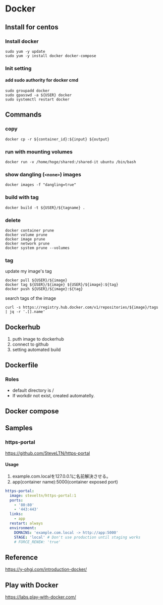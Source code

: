 # Docker
## Install for centos
### Install docker
```bash=
sudo yum -y update
sudo yum -y install docker docker-compose
```

### Init setting
#### add sudo authority for docker cmd
```bash=
sudo groupadd docker
sudo gpasswd -a ${USER} docker
sudo systemctl restart docker
```

## Commands
### copy
```bash=
docker cp -r ${container_id}:${input} ${output}
```

### run with mounting volumes
```bash=
docker run -v /home/hoge/shared:/shared-it ubuntu /bin/bash
```

### show dangling (`<none>`) images
```bash=
docker images -f "dangling=true"
```

### build with tag
```bash=
docker build -t ${USER}/${tagname} .
```

### delete
```bash=
docker container prune
docker volume prune
docker image prune
docker network prune
docker system prune --volumes
```

### tag

update my image's tag

```bash=
docker pull ${USER}/${image}
docker tag ${USER}/${image} ${USER}/${image}:${tag}
docker push ${USER}/${image}:${tag}
```

search tags of the image

```bash=
curl -s https://registry.hub.docker.com/v1/repositories/${image}/tags | jq -r '.[].name'
```


## Dockerhub

1. puth image to dockerhub
2. connect to github
3. setting automated build

## Dockerfile

### Roles

- default directory is /
- If workdir not exist, created automatelly.

## Docker compose

## Samples
### https-portal

<https://github.com/SteveLTN/https-portal>

#### Usage

1. example.com.localを127.0.0.1に名前解決させる。
2. app(container name):5000(container exposed port)

```yaml
https-portal:
  image: steveltn/https-portal:1
  ports:
    - '80:80'
    - '443:443'
  links:
    - app
  restart: always
  environment:
    DOMAINS: 'example.com.local -> http://app:5000'
    STAGE: 'local' # Don't use production until staging works
    # FORCE_RENEW: 'true'
```

## Reference
<https://y-ohgi.com/introduction-docker/>

## Play with Docker
https://labs.play-with-docker.com/
